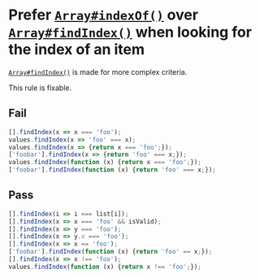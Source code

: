 # Prefer [`Array#indexOf()`](https://developer.mozilla.org/en-US/docs/Web/JavaScript/Reference/Global_Objects/Array/indexOf) over [`Array#findIndex()`](https://developer.mozilla.org/en-US/docs/Web/JavaScript/Reference/Global_Objects/Array/findIndex) when looking for the index of an item

[`Array#findIndex()`](https://developer.mozilla.org/en-US/docs/Web/JavaScript/Reference/Global_Objects/Array/findIndex) is made for more complex criteria.

This rule is fixable.

## Fail

```js
[].findIndex(x => x === 'foo');
values.findIndex(x => 'foo' === x);
values.findIndex(x => {return x === 'foo';});
['foobar'].findIndex(x => {return 'foo' === x;});
values.findIndex(function (x) {return x === 'foo';});
['foobar'].findIndex(function (x) {return 'foo' === x;});
```

## Pass

```js
[].findIndex(i => i === list[i]);
[].findIndex(x => x === 'foo' && isValid);
[].findIndex(x => y === 'foo');
[].findIndex(x => y.x === 'foo');
[].findIndex(x => x == 'foo');
['foobar'].findIndex(function (x) {return 'foo' == x;});
[].findIndex(x => x !== 'foo');
values.findIndex(function (x) {return x !== 'foo';});
```
